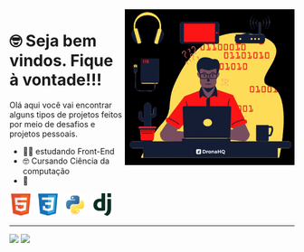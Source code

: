 <img src="giphy.gif" width="300px" align="right"/>

#  🤓 Seja bem vindos. Fique à vontade!!! 
Olá aqui você vai encontrar alguns tipos de projetos feitos por meio de desafios e projetos pessoais.

- 🧑‍💻 estudando Front-End
- 🤓 Cursando Ciência da computação
- 🐢 

<div>
  <img src="https://github.com/devicons/devicon/blob/master/icons/html5/html5-original.svg" title="java" width="40" height="40">&nbsp;
  <img src="https://github.com/devicons/devicon/blob/master/icons/css3/css3-original.svg" title="css3" width="40" height="40">&nbsp;
  <img src="https://github.com/devicons/devicon/blob/master/icons/python/python-original.svg" title="python" width="40" height="40">&nbsp;
  <img src="https://github.com/devicons/devicon/blob/master/icons/django/django-plain.svg" title="java" width="40" height="40">&nbsp;
</div>

---


<div align = "left">

<img height = "200em" src="https://github-readme-stats.vercel.app/api?username=lucasRudyson&show_icons=true&theme=radical"/>
  
<img height = "200em" src="https://github-readme-stats.vercel.app/api/top-langs/?username=lucasRudyson&langs_count=8)](https://github.com/anuraghazra/github-readme-stats"/>

</div>
